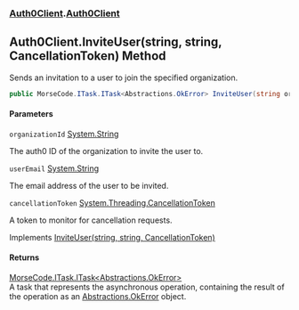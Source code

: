 ### [Auth0Client](../index.md 'Auth0Client').[Auth0Client](index.md 'Auth0Client\.Auth0Client')

## Auth0Client\.InviteUser\(string, string, CancellationToken\) Method

Sends an invitation to a user to join the specified organization\.

```csharp
public MorseCode.ITask.ITask<Abstractions.OkError> InviteUser(string organizationId, string userEmail, System.Threading.CancellationToken cancellationToken=default(System.Threading.CancellationToken));
```
#### Parameters

<a name='global__Auth0Client.Auth0Client.InviteUser(string,string,System.Threading.CancellationToken).organizationId'></a>

`organizationId` [System\.String](https://learn.microsoft.com/en-us/dotnet/api/system.string 'System\.String')

The auth0 ID of the organization to invite the user to\.

<a name='global__Auth0Client.Auth0Client.InviteUser(string,string,System.Threading.CancellationToken).userEmail'></a>

`userEmail` [System\.String](https://learn.microsoft.com/en-us/dotnet/api/system.string 'System\.String')

The email address of the user to be invited\.

<a name='global__Auth0Client.Auth0Client.InviteUser(string,string,System.Threading.CancellationToken).cancellationToken'></a>

`cancellationToken` [System\.Threading\.CancellationToken](https://learn.microsoft.com/en-us/dotnet/api/system.threading.cancellationtoken 'System\.Threading\.CancellationToken')

A token to monitor for cancellation requests\.

Implements [InviteUser\(string, string, CancellationToken\)](https://learn.microsoft.com/en-us/dotnet/api/abstractions.iorganizationservice.inviteuser#abstractions-iorganizationservice-inviteuser(system-string-system-string-system-threading-cancellationtoken) 'Abstractions\.IOrganizationService\.InviteUser\(System\.String,System\.String,System\.Threading\.CancellationToken\)')

#### Returns
[MorseCode\.ITask\.ITask&lt;](https://learn.microsoft.com/en-us/dotnet/api/morsecode.itask.itask-1 'MorseCode\.ITask\.ITask\`1')[Abstractions\.OkError](https://learn.microsoft.com/en-us/dotnet/api/abstractions.okerror 'Abstractions\.OkError')[&gt;](https://learn.microsoft.com/en-us/dotnet/api/morsecode.itask.itask-1 'MorseCode\.ITask\.ITask\`1')  
A task that represents the asynchronous operation, containing the result of the operation as an
[Abstractions\.OkError](https://learn.microsoft.com/en-us/dotnet/api/abstractions.okerror 'Abstractions\.OkError') object\.